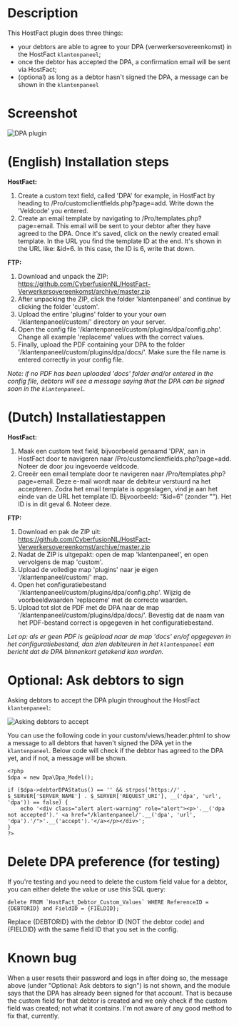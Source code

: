 # Description

This HostFact plugin does three things:

- your debtors are able to agree to your DPA (verwerkersovereenkomst) in the HostFact `klantenpaneel`;
- once the debtor has accepted the DPA, a confirmation email will be sent via HostFact;
- (optional) as long as a debtor hasn't signed the DPA, a message can be shown in the `klantenpaneel`

# Screenshot

![DPA plugin](https://i.imgur.com/wtMLjBs.png)


# (English) Installation steps

**HostFact:**
1. Create a custom text field, called 'DPA' for example, in HostFact by heading to /Pro/customclientfields.php?page=add. Write down the 'Veldcode' you entered.
2. Create an email template by navigating to /Pro/templates.php?page=email. This email will be sent to your debtor after they have agreed to the DPA. Once it's saved, click on the newly created email template. In the URL you find the template ID at the end. It's shown in the URL like: &id=6. In this case, the ID is 6, write that down.

**FTP:**
1. Download and unpack the ZIP: https://github.com/CyberfusionNL/HostFact-Verwerkersovereenkomst/archive/master.zip
2. After unpacking the ZIP, click the folder 'klantenpaneel' and continue by clicking the folder 'custom'.
3. Upload the entire 'plugins' folder to your your own '/klantenpaneel/custom/' directory on your server.
4. Open the config file '/klantenpaneel/custom/plugins/dpa/config.php'. Change all example 'replaceme' values with the correct values.
5. Finally, upload the PDF containing your DPA to the folder '/klantenpaneel/custom/plugins/dpa/docs/'. Make sure the file name is entered correctly in your config file.

*Note: if no PDF has been uploaded 'docs' folder and/or entered in the config file, debtors will see a message saying that the DPA can be signed soon in the `klantenpaneel`.*

# (Dutch) Installatiestappen

**HostFact:**
1. Maak een custom text field, bijvoorbeeld genaamd 'DPA', aan in HostFact door te navigeren naar /Pro/customclientfields.php?page=add. Noteer de door jou ingevoerde veldcode.
2. Creeër een email template door te navigeren naar /Pro/templates.php?page=email. Deze e-mail wordt naar de debiteur verstuurd na het accepteren. Zodra het email template is opgeslagen, vind je aan het einde van de URL het template ID. Bijvoorbeeld: "&id=6" (zonder ""). Het ID is in dit geval 6. Noteer deze.

**FTP:**
1. Download en pak de ZIP uit: https://github.com/CyberfusionNL/HostFact-Verwerkersovereenkomst/archive/master.zip
2. Nadat de ZIP is uitgepakt: open de map 'klantenpaneel', en open vervolgens de map 'custom'.
3. Upload de volledige map 'plugins' naar je eigen '/klantenpaneel/custom/' map.
4. Open het configuratiebestand '/klantenpaneel/custom/plugins/dpa/config.php'. Wijzig de voorbeeldwaarden 'replaceme' met de correcte waarden.
5. Upload tot slot de PDF met de DPA naar de map '/klantenpaneel/custom/plugins/dpa/docs/'. Bevestig dat de naam van het PDF-bestand correct is opgegeven in het configuratiebestand.

*Let op: als er geen PDF is geüpload naar de map 'docs' en/of opgegeven in het configuratiebestand, dan zien debiteuren in het `klantenpaneel` een bericht dat de DPA binnenkort getekend kan worden.*

# Optional: Ask debtors to sign
Asking debtors to accept the DPA plugin throughout the HostFact `klantenpaneel`:

![Asking debtors to accept](https://i.imgur.com/LX3OR9A.png)

You can use the following code in your custom/views/header.phtml to show a message to all debtors that haven't signed the DPA yet in the `klantenpaneel`. Below code will check if the debtor has agreed to the DPA yet, and if not, a message will be shown.

    <?php
    $dpa = new Dpa\Dpa_Model();

    if ($dpa->debtorDPAStatus() == '' && strpos('https://' . $_SERVER['SERVER_NAME'] . $_SERVER['REQUEST_URI'], __('dpa', 'url', 'dpa')) == false) {
        echo '<div class="alert alert-warning" role="alert"><p>'.__('dpa not accepted').' <a href="/klantenpaneel/'.__('dpa', 'url', 'dpa').'/">'.__('accept').'</a></p></div>';
    }
    ?>

# Delete DPA preference (for testing)

If you're testing and you need to delete the custom field value for a debtor, you can either delete the value or use this SQL query:

    delete FROM `HostFact_Debtor_Custom_Values` WHERE ReferenceID = {DEBTORID} and FieldID = {FIELDID};

Replace {DEBTORID} with the debtor ID (NOT the debtor code) and {FIELDID} with the same field ID that you set in the config.

# Known bug

When a user resets their password and logs in after doing so, the message above (under "Optional: Ask debtors to sign") is not shown, and the module says that the DPA has already been signed for that account. That is because the custom field for that debtor is created and we only check if the custom field was created; not what it contains. I'm not aware of any good method to fix that, currently.
